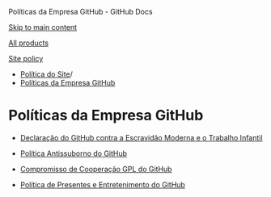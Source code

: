 Políticas da Empresa GitHub - GitHub Docs

[Skip to main content](#main-content)

[All products](/pt)

[Site policy](/site-policy)

* [Política do Site](/pt/site-policy)/
* [Políticas da Empresa GitHub](/pt/site-policy/github-company-policies)

Políticas da Empresa GitHub
==========

* [Declaração do GitHub contra a Escravidão Moderna e o Trabalho Infantil](/pt/site-policy/github-company-policies/github-statement-against-modern-slavery-and-child-labor)

* [Política Antissuborno do GitHub](/pt/site-policy/github-company-policies/github-anti-bribery-statement)

* [Compromisso de Cooperação GPL do GitHub](/pt/site-policy/github-company-policies/github-gpl-cooperation-commitment)

* [Política de Presentes e Entretenimento do GitHub](/pt/site-policy/github-company-policies/github-gifts-and-entertainment-policy)
